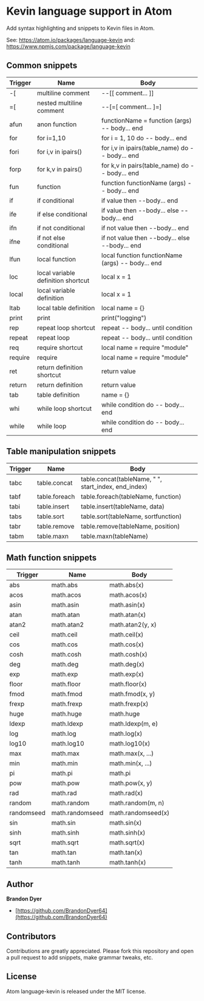 Kevin language support in Atom
======

Add syntax highlighting and snippets to Kevin files in Atom.

See: https://atom.io/packages/language-kevin
and: https://www.npmjs.com/package/language-kevin

Common snippets
---
| Trigger       | Name                     | Body                 |
| ------------- |--------------------------| ---------------------|
| -[            | multiline comment        | --[[ comment... ]]   |
| =[            | nested multiline comment | --[=[ comment... ]=] |
| afun          | anon function            | functionName = function (args) -- body... end |
| for           | for i=1,10               | for i = 1, 10 do -- body... end |
| fori          | for i,v in ipairs()      | for i,v in ipairs(table_name) do -- body... end |
| forp          | for k,v in pairs()       | for k,v in pairs(table_name) do -- body... end |
| fun           | function                 | function functionName (args) -- body... end |
| if            | if conditional           | if value then --body... end |
| ife           | if else conditional      | if value then --body... else --body... end |
| ifn           | if not conditional       | if not value then --body... end |
| ifne          | if not else conditional  | if not value then --body... else --body... end |
| lfun          | local function           | local function functionName (args) -- body... end |
| loc           | local variable definition shortcut | local x = 1 |
| local         | local variable definition | local x = 1 |
| ltab          | local table definition   | local name = {}      |
| print         | print                    | print("logging")     |
| rep           | repeat loop shortcut     | repeat -- body... until condition |
| repeat        | repeat loop              | repeat -- body... until condition |
| req           | require shortcut         | local name = require "module" |
| require       | require                  | local name = require "module" |
| ret           | return definition shortcut | return value       |
| return        | return definition        | return value         |
| tab           | table definition         | name = {}            |
| whi           | while loop shortcut      | while condition do -- body... end |
| while         | while loop               | while condition do -- body... end |

Table manipulation snippets
---
| Trigger       | Name                     | Body                 |
| ------------- |--------------------------| ---------------------|
| tabc          | table.concat             | table.concat(tableName, " ", start_index, end_index) |
| tabf          | table.foreach            | table.foreach(tableName, function) |
| tabi          | table.insert             | table.insert(tableName, data) |
| tabs          | table.sort               | table.sort(tableName, sortfunction) |
| tabr          | table.remove             | table.remove(tableName, position) |
| tabm          | table.maxn               | table.maxn(tableName)

Math function snippets
---
| Trigger       | Name                     | Body                 |
| ------------- |--------------------------| ---------------------|
| abs           | math.abs                 | math.abs(x)          |
| acos          | math.acos                | math.acos(x)         |
| asin          | math.asin                | math.asin(x)         |
| atan          | math.atan                | math.atan(x)         |
| atan2         | math.atan2               | math.atan2(y, x)     |
| ceil          | math.ceil                | math.ceil(x)         |
| cos           | math.cos                 | math.cos(x)          |
| cosh          | math.cosh                | math.cosh(x)         |
| deg           | math.deg                 | math.deg(x)          |
| exp           | math.exp                 | math.exp(x)          |
| floor         | math.floor               | math.floor(x)        |
| fmod          | math.fmod                | math.fmod(x, y)      |
| frexp         | math.frexp               | math.frexp(x)        |
| huge          | math.huge                | math.huge            |
| ldexp         | math.ldexp               | math.ldexp(m, e)     |
| log           | math.log                 | math.log(x)          |
| log10         | math.log10               | math.log10(x)        |
| max           | math.max                 | math.max(x, ...)     |
| min           | math.min                 | math.min(x, ...)     |
| pi            | math.pi                  | math.pi              |
| pow           | math.pow                 | math.pow(x, y)       |
| rad           | math.rad                 | math.rad(x)          |
| random        | math.random              | math.random(m, n)    |
| randomseed    | math.randomseed          | math.randomseed(x)   |
| sin           | math.sin                 | math.sin(x)          |
| sinh          | math.sinh                | math.sinh(x)         |
| sqrt          | math.sqrt                | math.sqrt(x)         |
| tan           | math.tan                 | math.tan(x)          |
| tanh          | math.tanh                | math.tanh(x)         |

Author
------
**Brandon Dyer**
* [https://github.com/BrandonDyer64](https://github.com/BrandonDyer64)


Contributors
---

Contributions are greatly appreciated. Please fork this repository and open a
pull request to add snippets, make grammar tweaks, etc.

License
------
Atom language-kevin is released under the MIT license.
